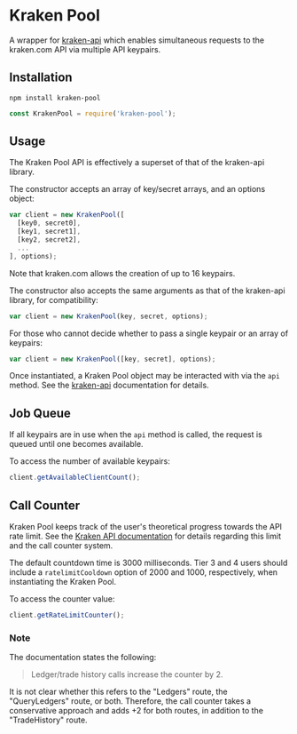# Kraken Pool
A wrapper for [kraken-api][kraken-api] which enables simultaneous requests to the kraken.com API via multiple API keypairs.

## Installation

```
npm install kraken-pool
```

```javascript
const KrakenPool = require('kraken-pool');
```

## Usage
The Kraken Pool API is effectively a superset of that of the kraken-api library.

The constructor accepts an array of key/secret arrays, and an options object:

```javascript
var client = new KrakenPool([
  [key0, secret0],
  [key1, secret1],
  [key2, secret2],
  ...
], options);
```

Note that kraken.com allows the creation of up to 16 keypairs.

The constructor also accepts the same arguments as that of the kraken-api library, for compatibility:

```javascript
var client = new KrakenPool(key, secret, options);
```

For those who cannot decide whether to pass a single keypair or an array of keypairs:

```javascript
var client = new KrakenPool([key, secret], options);
```

Once instantiated, a Kraken Pool object may be interacted with via the `api` method.  See the [kraken-api][kraken-api] documentation for details.

## Job Queue
If all keypairs are in use when the `api` method is called, the request is queued until one becomes available.

To access the number of available keypairs:

```javascript
client.getAvailableClientCount();
```

## Call Counter
Kraken Pool keeps track of the user's theoretical progress towards the API rate limit.  See the [Kraken API documentation][documentation] for details regarding this limit and the call counter system.

The default countdown time is 3000 milliseconds.  Tier 3 and 4 users should include a `ratelimitCooldown` option of 2000 and 1000, respectively, when instantiating the Kraken Pool.

To access the counter value:

```javascript
client.getRateLimitCounter();
```

### Note

The documentation states the following:

> Ledger/trade history calls increase the counter by 2.

It is not clear whether this refers to the "Ledgers" route, the "QueryLedgers" route, or both.  Therefore, the call counter takes a conservative approach and adds +2 for both routes, in addition to the "TradeHistory" route.

[kraken-api]:https://github.com/nothingisdead/npm-kraken-api
[documentation]:https://www.kraken.com/help/api
